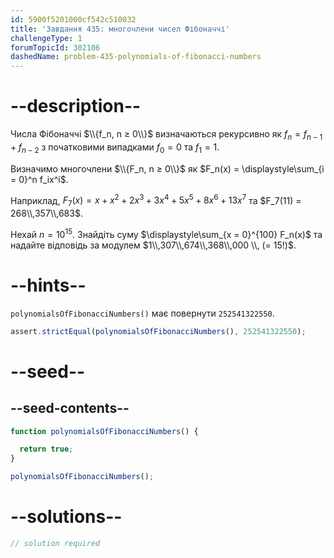 ```yaml
---
id: 5900f5201000cf542c510032
title: 'Завдання 435: многочлени чисел Фібоначчі'
challengeType: 1
forumTopicId: 302106
dashedName: problem-435-polynomials-of-fibonacci-numbers
---
```


# --description--

Числа Фібоначчі $\\{f_n, n ≥ 0\\}$ визначаються рекурсивно як $f_n = f_{n - 1} + f_{n - 2}$ з початковими випадками $f_0 = 0$ та $f_1 = 1$.

Визначимо многочлени $\\{F_n, n ≥ 0\\}$ як $F_n(x) = \displaystyle\sum_{i = 0}^n f_ix^i$.

Наприклад, $F_7(x) = x + x^2 + 2x^3 + 3x^4 + 5x^5 + 8x^6 + 13x^7$ та $F_7(11) = 268\\,357\\,683$.

Нехай $n = {10}^{15}$. Знайдіть суму $\displaystyle\sum_{x = 0}^{100} F_n(x)$ та надайте відповідь за модулем $1\\,307\\,674\\,368\\,000 \\, (= 15!)$.

# --hints--

`polynomialsOfFibonacciNumbers()` має повернути `252541322550`.

```js
assert.strictEqual(polynomialsOfFibonacciNumbers(), 252541322550);
```

# --seed--

## --seed-contents--

```js
function polynomialsOfFibonacciNumbers() {

  return true;
}

polynomialsOfFibonacciNumbers();
```

# --solutions--

```js
// solution required
```
